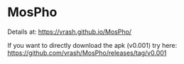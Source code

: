 # MosPho

Details at: https://vrash.github.io/MosPho/

If you want to directly download the apk (v0.001) try here: https://github.com/vrash/MosPho/releases/tag/v0.001

